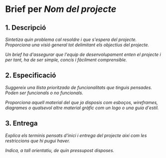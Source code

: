 # Brief per *Nom del projecte*

## 1. Descripció

*Sintetiza quin problema cal resoldre i que s'espera del projecte. Proporciona
una visió general tot delimitant els objectius del projecte.*

*Un brief ha d'assegurar que l'equip de desenvolupament enten el projecte i per
tant, ha de ser simple, concís i fàcilment comprensible.*

## 2. Especificació

*Suggereix una llista prioritzada de funcionalitats que tinguis pensades. Poden
ser funcionals o no funcionals.*

*Proporciona aquell material del que ja disposis com esboços, wireframes,
diagrames o qualsevol altre material gràfic com un logo o una guia d'estil.*

## 3. Entrega

*Explica els terminis pensats d'inici i entrega del projecte així com les
restriccions que hi pugui haver.*

*Indica, a tall orientatiu, de quin pressupost disposes.*
